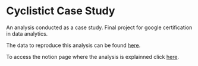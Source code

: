 # Cyclistict Case Study
An analysis conducted as a case study. Final project for google certification in data analytics.

The data to reproduce this analysis can be found [here](https://divvy-tripdata.s3.amazonaws.com/index.html).

To access the notion page where the analysis is explainned click [here](https://notch-reptile-02c.notion.site/Case-Study-Cyclistic-f0c7d992871b4b058aa3d2d21cecae19).
